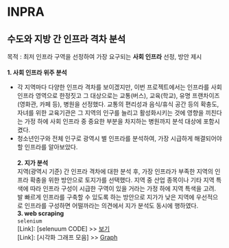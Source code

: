# INPRA

## 수도와 지방 간 인프라 격차 분석
<p2> 목적 : 최저 인프라 구역을 선정하여 가장 요구되는 **사회 인프라** 선정, 방안 제시 </p2>
<br> <br>
**1. 사회 인프라 위주 분석**
* 각 지역마다 다양한 인프라 격차를 보이겠지만, 이번 프로젝트에서는 인프라를 사회 인프라 영역으로 한정짓고 그 대상으로는 교통(버스), 교육(학교), 유명 프랜차이즈(영화관, 카페 등), 병원을 선정했다. 교통의 편리성과 음식/휴식 공간 등의 확충도, 자녀를 위한 교육기관은 그 지역의 인구를 늘리고 활성화시키는 것에 영향을 끼친다는 가정 하에 사회 인프라 중 중요한 부분을 차지하는 병원까지 분석 대상에 포함시켰다.
* 청소년인구와 전체 인구로 광역시 별 인프라를 분석하여, 가장 시급하게 해결되어야할 인프라를 알아보았다.
<br> <br>
**2. 지가 분석** <br>
지역(광역시 기준) 간 인프라 격차에 대한 분석 후, 가장 인프라가 부족한 지역의 인프라 확충을 위한 방안으로 토지가를 선택했다. 지역 중 산업 종목이나 기타 지역 특색에 따라 인프라 구성이 시급한 구역이 있을 거라는 가정 하에 지역 특색을 고려. 발 빠르게 인프라를 구축할 수 있도록 하는 방안으로 지가가 낮은 지역에 우선적으로 인프라를 구성하면 어떨까라는 의견에서 지가 분석도 동시에 행하였다. <br>
**3. web scraping** <br>
`selenium` <br>
[Link]: [selenuum CODE] >> [보기](./code/webcrawling-starb.ipynb)   <br>
[Link]: [시각화 그래프 모음] >> [Graph](./graph)
<br>

